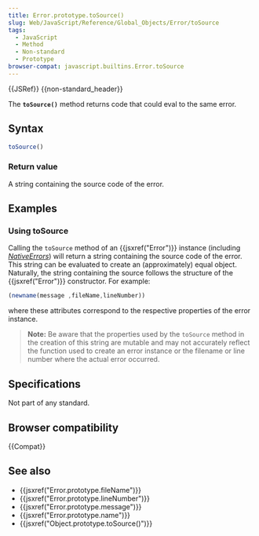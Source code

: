 ```yaml
---
title: Error.prototype.toSource()
slug: Web/JavaScript/Reference/Global_Objects/Error/toSource
tags:
  - JavaScript
  - Method
  - Non-standard
  - Prototype
browser-compat: javascript.builtins.Error.toSource
---
```

{{JSRef}} {{non-standard_header}}

The **`toSource()`** method returns code that could eval to the same error.

## Syntax

```js
toSource()
```

### Return value

A string containing the source code of the error.

## Examples

### Using toSource

Calling the `toSource` method of an {{jsxref("Error")}} instance (including
_[NativeErrors](/en-US/docs/Web/JavaScript/Reference/Global_Objects/Error#Error_types)_)
will return a string containing the source code of the error. This string can be
evaluated to create an (approximately) equal object. Naturally, the string
containing the source follows the structure of the {{jsxref("Error")}}
constructor. For example:

```js
(newname(message ,fileName,lineNumber))
```

where these attributes correspond to the respective properties of the error
instance.

> **Note:** Be aware that the properties used by the `toSource` method in the
> creation of this string are mutable and may not accurately reflect the
> function used to create an error instance or the filename or line number where
> the actual error occurred.

## Specifications

Not part of any standard.

## Browser compatibility

{{Compat}}

## See also

- {{jsxref("Error.prototype.fileName")}}
- {{jsxref("Error.prototype.lineNumber")}}
- {{jsxref("Error.prototype.message")}}
- {{jsxref("Error.prototype.name")}}
- {{jsxref("Object.prototype.toSource()")}}
